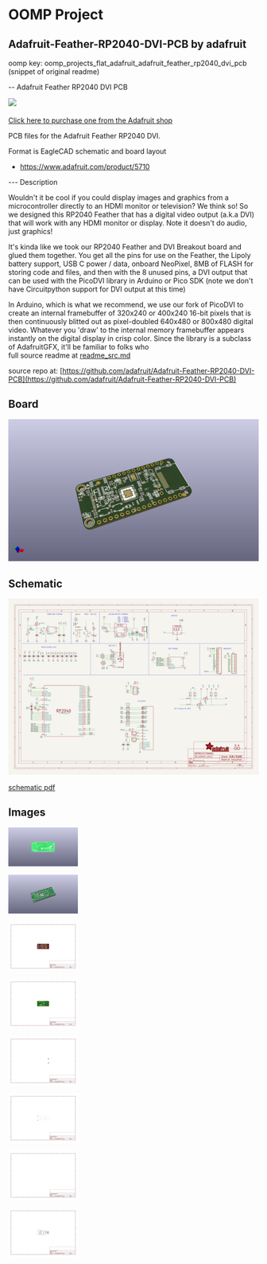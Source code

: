 # OOMP Project  
## Adafruit-Feather-RP2040-DVI-PCB  by adafruit  
  
oomp key: oomp_projects_flat_adafruit_adafruit_feather_rp2040_dvi_pcb  
(snippet of original readme)  
  
-- Adafruit Feather RP2040 DVI PCB  
  
<a href="http://www.adafruit.com/products/5710"><img src="assets/5710.jpg?raw=true" width="500px"><br/>  
Click here to purchase one from the Adafruit shop</a>  
  
PCB files for the Adafruit Feather RP2040 DVI.   
  
Format is EagleCAD schematic and board layout  
* https://www.adafruit.com/product/5710  
  
--- Description  
  
Wouldn't it be cool if you could display images and graphics from a microcontroller directly to an HDMI monitor or television? We think so! So we designed this RP2040 Feather that has a digital video output (a.k.a DVI) that will work with any HDMI monitor or display. Note it doesn't do audio, just graphics!  
  
It's kinda like we took our RP2040 Feather and DVI Breakout board and glued them together. You get all the pins for use on the Feather, the Lipoly battery support, USB C power / data, onboard NeoPixel, 8MB of FLASH for storing code and files, and then with the 8 unused pins, a DVI output that can be used with the PicoDVI library in Arduino or Pico SDK (note we don't have Circuitpython support for DVI output at this time)  
  
In Arduino, which is what we recommend, we use our fork of PicoDVI to create an internal framebuffer of 320x240 or 400x240 16-bit pixels that is then continuously blitted out as pixel-doubled 640x480 or 800x480 digital video. Whatever you 'draw' to the internal memory framebuffer appears instantly on the digital display in crisp color. Since the library is a subclass of AdafruitGFX, it'll be familiar to folks who  
  full source readme at [readme_src.md](readme_src.md)  
  
source repo at: [https://github.com/adafruit/Adafruit-Feather-RP2040-DVI-PCB](https://github.com/adafruit/Adafruit-Feather-RP2040-DVI-PCB)  
## Board  
  
[![working_3d.png](working_3d_600.png)](working_3d.png)  
## Schematic  
  
[![working_schematic.png](working_schematic_600.png)](working_schematic.png)  
  
[schematic pdf](working_schematic.pdf)  
## Images  
  
[![working_3D_bottom.png](working_3D_bottom_140.png)](working_3D_bottom.png)  
  
[![working_3D_top.png](working_3D_top_140.png)](working_3D_top.png)  
  
[![working_assembly_page_01.png](working_assembly_page_01_140.png)](working_assembly_page_01.png)  
  
[![working_assembly_page_02.png](working_assembly_page_02_140.png)](working_assembly_page_02.png)  
  
[![working_assembly_page_03.png](working_assembly_page_03_140.png)](working_assembly_page_03.png)  
  
[![working_assembly_page_04.png](working_assembly_page_04_140.png)](working_assembly_page_04.png)  
  
[![working_assembly_page_05.png](working_assembly_page_05_140.png)](working_assembly_page_05.png)  
  
[![working_assembly_page_06.png](working_assembly_page_06_140.png)](working_assembly_page_06.png)  
